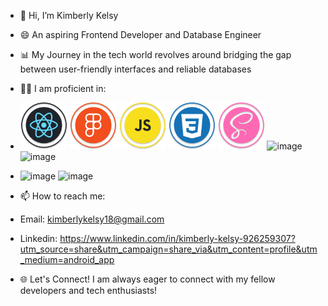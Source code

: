 - 👋 Hi, I’m Kimberly Kelsy
- 😄 An aspiring Frontend Developer and Database Engineer
- 📊 My Journey in the tech world revolves around bridging the gap between user-friendly interfaces and reliable databases
- 🧑‍🏫 I am proficient in: 
- <img width="75px" src="https://github.com/Pedro-Murilo/icons-for-readme/blob/main/.github/react-icon.svg" alt="ReactJS Icon" /> <img width="75px" src="https://github.com/Pedro-Murilo/icons-for-readme/blob/main/.github/figma-icon.svg" alt="Figma Icon" /> <img width="75px" src="https://github.com/Pedro-Murilo/icons-for-readme/blob/main/.github/js-icon.svg" alt="Javascript Icon" /> <img width="75px" src="https://github.com/Pedro-Murilo/icons-for-readme/blob/main/.github/css-icon.svg" alt="CSS Icon" /> <img width="75px" src="https://github.com/Pedro-Murilo/icons-for-readme/blob/main/.github/sass-icon.svg" alt="SASS Icon" />  ![image](https://github.com/kimk3931/kimk3931/assets/125754172/927a4b7d-d0a1-49b5-a6b5-38290dceb0dd) ![image](https://github.com/kimk3931/kimk3931/assets/125754172/c47f791d-8302-4f21-a674-505706ef0c51)
- ![image](https://github.com/kimk3931/kimk3931/assets/125754172/6c8f0904-f196-497a-b48a-291204dfb855) ![image](https://github.com/kimk3931/kimk3931/assets/125754172/27b55741-b85e-473f-852f-931fb3a6d247)





- 📫 How to reach me:
- Email: kimberlykelsy18@gmail.com
- Linkedin: https://www.linkedin.com/in/kimberly-kelsy-926259307?utm_source=share&utm_campaign=share_via&utm_content=profile&utm_medium=android_app
- 🌐 Let's Connect! I am always eager to connect with my fellow developers and tech enthusiasts!
<!---
kimk3931/kimk3931 is a ✨ special ✨ repository because its `README.md` (this file) appears on your GitHub profile.
You can click the Preview link to take a look at your changes.
--->
